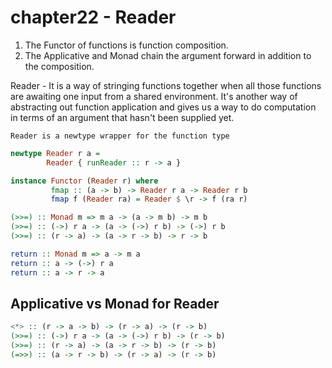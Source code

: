 # chapter22 - Reader

1. The Functor of functions is function composition.
2. The Applicative and Monad chain the argument forward in addition to the composition.

Reader - It is a way of stringing functions together when all those functions are awaiting one input from a shared environment. It's another way of abstracting out function application and gives us a way to do computation in terms of an argument that hasn't been supplied yet.

```
Reader is a newtype wrapper for the function type
```

```haskell
newtype Reader r a =
        Reader { runReader :: r -> a }

instance Functor (Reader r) where
         fmap :: (a -> b) -> Reader r a -> Reader r b
         fmap f (Reader ra) = Reader $ \r -> f (ra r)
```

```haskell
(>>=) :: Monad m => m a -> (a -> m b) -> m b
(>>=) :: (->) r a -> (a -> (->) r b) -> (->) r b
(>>=) :: (r -> a) -> (a -> r -> b) -> r -> b

return :: Monad m => a -> m a
return :: a -> (->) r a
return :: a -> r -> a
```

## Applicative vs Monad for Reader
```haskell
<*> :: (r -> a -> b) -> (r -> a) -> (r -> b)
(>>=) :: (->) r a -> (a -> (->) r b) -> (r -> b)
(>>=) :: (r -> a) -> (a -> r -> b) -> (r -> b)
(=>>) :: (a -> r -> b) -> (r -> a) -> (r -> b)
```